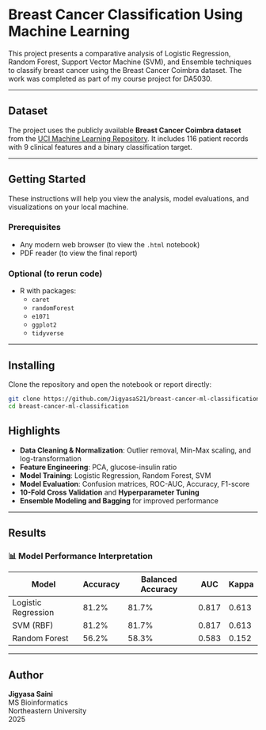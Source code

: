 # Breast Cancer Classification Using Machine Learning

This project presents a comparative analysis of Logistic Regression, Random Forest, Support Vector Machine (SVM), and Ensemble techniques to classify breast cancer using the Breast Cancer Coimbra dataset. The work was completed as part of my course project for DA5030.

---

## Dataset

The project uses the publicly available **Breast Cancer Coimbra dataset** from the [UCI Machine Learning Repository](https://archive.ics.uci.edu/ml/datasets/Breast+Cancer+Coimbra). It includes 116 patient records with 9 clinical features and a binary classification target.

---

## Getting Started

These instructions will help you view the analysis, model evaluations, and visualizations on your local machine.

### Prerequisites

- Any modern web browser (to view the `.html` notebook)
- PDF reader (to view the final report)

### Optional (to rerun code)
- R with packages:
  - `caret`
  - `randomForest`
  - `e1071`
  - `ggplot2`
  - `tidyverse`

---

## Installing

Clone the repository and open the notebook or report directly:

```bash
git clone https://github.com/JigyasaS21/breast-cancer-ml-classification.git
cd breast-cancer-ml-classification
```

## Highlights

- **Data Cleaning & Normalization**: Outlier removal, Min-Max scaling, and log-transformation
- **Feature Engineering**: PCA, glucose-insulin ratio
- **Model Training**: Logistic Regression, Random Forest, SVM
- **Model Evaluation**: Confusion matrices, ROC-AUC, Accuracy, F1-score
- **10-Fold Cross Validation** and **Hyperparameter Tuning**
- **Ensemble Modeling and Bagging** for improved performance

---

## Results

### 📊 Model Performance Interpretation

| Model              | Accuracy | Balanced Accuracy | AUC   | Kappa |
|-------------------|----------|-------------------|-------|--------|
| Logistic Regression | 81.2%    | 81.7%             | 0.817 | 0.613  |
| SVM (RBF)           | 81.2%    | 81.7%             | 0.817 | 0.613  |
| Random Forest       | 56.2%    | 58.3%             | 0.583 | 0.152  |

---

## Author

**Jigyasa Saini**  
MS Bioinformatics  
Northeastern University  
2025
